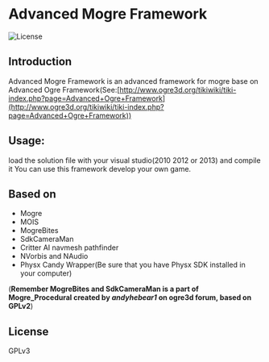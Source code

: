  Advanced Mogre Framework
=============
![License](https://img.shields.io/badge/License-GPL-blue.svg)

## Introduction
Advanced Mogre Framework is an advanced framework for mogre base on Advanced Ogre Framework(See:[http://www.ogre3d.org/tikiwiki/tiki-index.php?page=Advanced+Ogre+Framework](http://www.ogre3d.org/tikiwiki/tiki-index.php?page=Advanced+Ogre+Framework))

## Usage:
load the solution file with your visual studio(2010 2012 or 2013) and compile it
You can use this framework develop your own game.

## Based on
* Mogre
* MOIS
* MogreBites
* SdkCameraMan
* Critter AI navmesh pathfinder  
* NVorbis and NAudio 
* Physx Candy Wrapper(Be sure that you have Physx SDK installed in your computer)  
<p>(<b>Remember MogreBites and SdkCameraMan is a part of Mogre_Procedural created by <i>andyhebear1</i> on ogre3d forum, based on GPLv2</b>)  

## License
GPLv3
